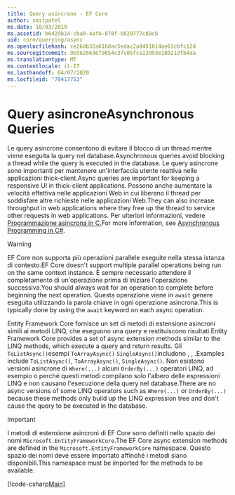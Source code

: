 ```yaml
---
title: Query asincrone - EF Core
author: smitpatel
ms.date: 10/03/2019
ms.assetid: b6429b14-cba0-4af4-878f-b829777c89cb
uid: core/querying/async
ms.openlocfilehash: ce26db32a616dac5edac2a8451014ae63cbfc12d
ms.sourcegitcommit: 9b562663679854c37c05fca13d93e180213fb4aa
ms.translationtype: MT
ms.contentlocale: it-IT
ms.lasthandoff: 04/07/2020
ms.locfileid: "78417753"
---
```

# <a name="asynchronous-queries"></a><span data-ttu-id="22811-102">Query asincrone</span><span class="sxs-lookup"><span data-stu-id="22811-102">Asynchronous Queries</span></span>

<span data-ttu-id="22811-103">Le query asincrone consentono di evitare il blocco di un thread mentre viene eseguita la query nel database.</span><span class="sxs-lookup"><span data-stu-id="22811-103">Asynchronous queries avoid blocking a thread while the query is executed in the database.</span></span> <span data-ttu-id="22811-104">Le query asincrone sono importanti per mantenere un'interfaccia utente reattiva nelle applicazioni thick-client.</span><span class="sxs-lookup"><span data-stu-id="22811-104">Async queries are important for keeping a responsive UI in thick-client applications.</span></span> <span data-ttu-id="22811-105">Possono anche aumentare la velocità effettiva nelle applicazioni Web in cui liberano il thread per soddisfare altre richieste nelle applicazioni Web.</span><span class="sxs-lookup"><span data-stu-id="22811-105">They can also increase throughput in web applications where they free up the thread to service other requests in web applications.</span></span> <span data-ttu-id="22811-106">Per ulteriori informazioni, vedere [Programmazione asincrona in C.](/dotnet/csharp/async)</span><span class="sxs-lookup"><span data-stu-id="22811-106">For more information, see [Asynchronous Programming in C#](/dotnet/csharp/async).</span></span>

> [!WARNING]  
> <span data-ttu-id="22811-107">EF Core non supporta più operazioni parallele eseguite nella stessa istanza di contesto.</span><span class="sxs-lookup"><span data-stu-id="22811-107">EF Core doesn't support multiple parallel operations being run on the same context instance.</span></span> <span data-ttu-id="22811-108">È sempre necessario attendere il completamento di un'operazione prima di iniziare l'operazione successiva.</span><span class="sxs-lookup"><span data-stu-id="22811-108">You should always wait for an operation to complete before beginning the next operation.</span></span> <span data-ttu-id="22811-109">Questa operazione viene in `await` genere eseguita utilizzando la parola chiave in ogni operazione asincrona.</span><span class="sxs-lookup"><span data-stu-id="22811-109">This is typically done by using the `await` keyword on each async operation.</span></span>

<span data-ttu-id="22811-110">Entity Framework Core fornisce un set di metodi di estensione asincroni simili ai metodi LINQ, che eseguono una query e restituiscono risultati.</span><span class="sxs-lookup"><span data-stu-id="22811-110">Entity Framework Core provides a set of async extension methods similar to the LINQ methods, which execute a query and return results.</span></span> <span data-ttu-id="22811-111">Gli `ToListAsync()`esempi `ToArrayAsync()` `SingleAsync()`includono , , .</span><span class="sxs-lookup"><span data-stu-id="22811-111">Examples include `ToListAsync()`, `ToArrayAsync()`, `SingleAsync()`.</span></span> <span data-ttu-id="22811-112">Non esistono versioni asincrone di `Where(...)` alcuni `OrderBy(...)` operatori LINQ, ad esempio o perché questi metodi compilano solo l'albero delle espressioni LINQ e non causano l'esecuzione della query nel database.</span><span class="sxs-lookup"><span data-stu-id="22811-112">There are no async versions of some LINQ operators such as `Where(...)` or `OrderBy(...)` because these methods only build up the LINQ expression tree and don't cause the query to be executed in the database.</span></span>

> [!IMPORTANT]  
> <span data-ttu-id="22811-113">I metodi di estensione asincroni di EF Core sono definiti nello spazio dei nomi `Microsoft.EntityFrameworkCore`.</span><span class="sxs-lookup"><span data-stu-id="22811-113">The EF Core async extension methods are defined in the `Microsoft.EntityFrameworkCore` namespace.</span></span> <span data-ttu-id="22811-114">Questo spazio dei nomi deve essere importato affinché i metodi siano disponibili.</span><span class="sxs-lookup"><span data-stu-id="22811-114">This namespace must be imported for the methods to be available.</span></span>

[!code-csharp[Main](../../../samples/core/Querying/Async/Sample.cs#ToListAsync)]
